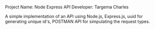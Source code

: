 Project Name: Node Express API
Developer: Targema Charles

A simple implementation of an API using Node.js, Express.js, uuid for generating unique id's, POSTMAN API for simpulating the request types.
